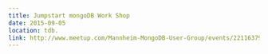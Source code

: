 ```yaml
---
title: Jumpstart mongoDB Work Shop
date: 2015-09-05
location: tdb.
link: http://www.meetup.com/Mannheim-MongoDB-User-Group/events/221163798/
---
```


